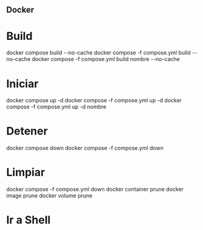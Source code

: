 ## Docker 

# Build 
docker compose build --no-cache
docker compose -f compose.yml build --no-cache
docker compose -f compose.yml build nombre --no-cache

# Iniciar

docker compose up -d
docker compose -f compose.yml up -d
docker compose -f compose.yml up -d nombre
 
# Detener

docker compose down
docker compose -f compose.yml down 

# Limpiar

docker compose -f compose.yml down 
docker container prune
docker image prune
docker volume prune 

# Ir a Shell

